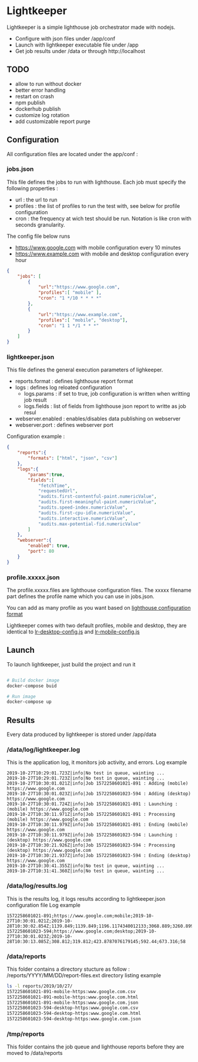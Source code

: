 # Lightkeeper

Lightkeeper is a simple lighthouse job orchestrator made with nodejs.
- Configure with json files under /app/conf
- Launch with lightkeeper executable file under /app
- Get job results under /data or through http://localhost

## TODO
- allow to run without docker
- better error handling
- restart on crash
- npm publish
- dockerhub publish
- customize log rotation
- add customizable report purge

## Configuration

All configuration files are located under the app/conf :

### jobs.json
This file defines the jobs to run with lighthouse. Each job must specify the following properties : 
- url : the url to run
- profiles : the list of profiles to run the test with, see below for profile configuration
- cron : the frequency at wich test should be run. Notation is like cron with seconds granularity.

The config file below runs 
- https://www.google.com with mobile configuration every 10 minutes
- https://www.example.com with mobile and desktop configuration every hour
```json
{
    "jobs": [
        {
            "url":"https://www.google.com",
            "profiles":[ "mobile" ],
            "cron": "1 */10 * * * *"
        },
        {
            "url":"https://www.example.com",
            "profiles":[ "mobile", "desktop"],
            "cron": "1 1 */1 * * *"
        }
    ]
}
```

### lightkeeper.json
This file defines the general execution parameters of lighkeeper.
- reports.format : defines lighthouse report format
- logs : defines log reloated configuration
  - logs.params : if set to true, job configuration is written when writting job result
  - logs.fields : list of fields from lighthouse json report to writte as job resul
- webserver.enabled : enables/disables data publishing on webserver
- webserver.port : defines webserver port

Configuration example :
```json
{
    "reports":{
        "formats": ["html", "json", "csv"]
    },
    "logs":{
        "params":true,
        "fields":[
            "fetchTime",
            "requestedUrl",
            "audits.first-contentful-paint.numericValue",
            "audits.first-meaningful-paint.numericValue",
            "audits.speed-index.numericValue",
            "audits.first-cpu-idle.numericValue",
            "audits.interactive.numericValue",
            "audits.max-potential-fid.numericValue"
        ]
    },
    "webserver":{
        "enabled": true,
        "port": 80
    }
}
```
### profile.xxxxx.json
The profile.xxxxx.files are lighthouse configuration files. The xxxxx filename part defines the profile name which you can use in jobs.json.

You can add as many profile as you want based on [lighthouse configuration format](https://github.com/GoogleChrome/lighthouse/blob/HEAD/docs/configuration.md)

Lightkeeper comes with two default profiles, mobile and desktop, they are identical to [lr-desktop-config.js](https://github.com/GoogleChrome/lighthouse/blob/master/lighthouse-core/config/lr-desktop-config.js) and [lr-mobile-config.js](https://github.com/GoogleChrome/lighthouse/blob/master/lighthouse-core/config/lr-mobile-config.js)


## Launch

To launch lightkeeper, just build the project and run it
```bash

# Build docker image
docker-compose buid

# Run image
docker-compose up
```

## Results

Every data produced by lightkeeper is stored under /app/data

### /data/log/lightkeeper.log
This is the application log, it monitors job activity, and errors. 
Log example
```log
2019-10-27T10:29:01.723Z|info|No test in queue, wainting ...
2019-10-27T10:29:01.723Z|info|No test in queue, wainting ...
2019-10-27T10:30:01.021Z|info|Job 1572258601021-891 : Adding (mobile) https://www.google.com
2019-10-27T10:30:01.023Z|info|Job 1572258601023-594 : Adding (desktop) https://www.google.com
2019-10-27T10:30:01.724Z|info|Job 1572258601021-891 : Launching : (mobile) https://www.google.com
2019-10-27T10:30:11.971Z|info|Job 1572258601021-891 : Processing (mobile) https://www.google.com
2019-10-27T10:30:11.979Z|info|Job 1572258601021-891 : Ending (mobile) https://www.google.com
2019-10-27T10:30:11.979Z|info|Job 1572258601023-594 : Launching : (desktop) https://www.google.com
2019-10-27T10:30:21.926Z|info|Job 1572258601023-594 : Processing (desktop) https://www.google.com
2019-10-27T10:30:21.937Z|info|Job 1572258601023-594 : Ending (desktop) https://www.google.com
2019-10-27T10:30:41.355Z|info|No test in queue, wainting ...
2019-10-27T10:31:41.360Z|info|No test in queue, wainting ...
```
### /data/log/results.log
This is the results log, it logs results according to lightkeeper.json configuration file
Log example
```log
1572258601021-891;https://www.google.com;mobile;2019-10-27T10:30:01.021Z;2019-10-28T10:30:02.854Z;1139.849;1139.849;1196.1174340012133;3068.889;3260.899;218
1572258601023-594;https://www.google.com;desktop;2019-10-27T10:30:01.023Z;2019-10-28T10:30:13.085Z;308.812;319.812;423.8787076179145;592.44;673.316;58
```

### /data/reports
This folder contains a directory stucture as follow : /reports/YYYY/MM/DD/report-files.ext
directory listing example 
```bash
ls -l reports/2019/10/27/
1572258601021-891-mobile-https:www.google.com.csv
1572258601021-891-mobile-https:www.google.com.html
1572258601021-891-mobile-https:www.google.com.json
1572258601023-594-desktop-https:www.google.com.csv
1572258601023-594-desktop-https:www.google.com.html
1572258601023-594-desktop-https:www.google.com.json
```

### /tmp/reports
This folder contains the job queue and lighthouse reports before they are moved to /data/reports